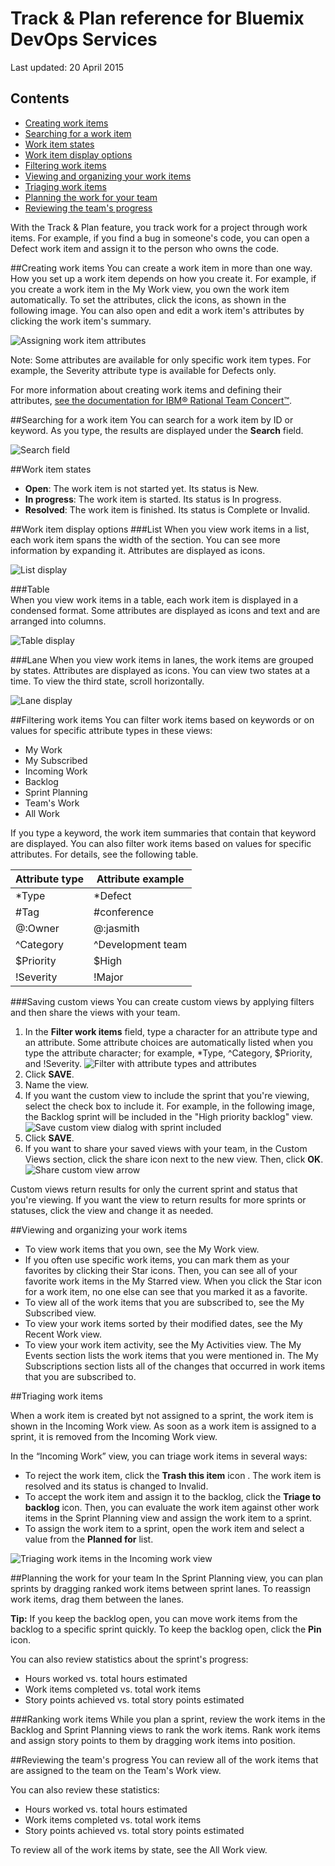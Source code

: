 [rtcWorkItemDoc]: http://www-01.ibm.com/support/knowledgecenter/SSYMRC_5.0.2/com.ibm.team.workitem.doc/topics/t_creating_work_items_web.html 

# Track & Plan reference for Bluemix DevOps Services

Last updated: 20 April 2015


## Contents
* [Creating work items](#creatingwis)
* [Searching for a work item](#searchingwis)
* [Work item states](#wistates)
* [Work item display options](#widisplay)
* [Filtering work items](#filteringwis)
* [Viewing and organizing your work items](#organizingwis)
* [Triaging work items](#triaging)
* [Planning the work for your team](#planning)
* [Reviewing the team's progress](#progress)

With the Track & Plan feature, you track work for a project through work items. For example, if you find a bug in someone's code, you can open a Defect work item and assign it to the person who owns the code. 

<a name='creatingwis'></a>
##Creating work items
You can create a work item in more than one way. How you set up a work item depends on how you create it. For example, if you create a work item in the My Work view, you own the work item automatically. To set the attributes, click the icons, as shown in the following image. You can also open and edit a work item's attributes by clicking the work item's summary. 

![Assigning work item attributes](images/work_item_attributes.png)

Note: Some attributes are available for only specific work item types. For example, the Severity attribute type is available for Defects only.

For more information about creating work items and defining their attributes, [see the documentation for IBM&reg; Rational Team Concert&#8482;][rtcWorkItemDoc]. 

<a name='searchingwis'></a>
##Searching for a work item
You can search for a work item by ID or keyword. As you type, the results are displayed under the **Search** field.

![Search field](images/search.png)

<a name='wistates'></a>
##Work item states
- **Open**: The work item is not started yet. Its status is New.
- **In progress**: The work item is started. Its status is In progress.
- **Resolved**: The work item is finished. Its status is Complete or Invalid.

<a name='widisplay'></a>
##Work item display options
###List 
When you view work items in a list, each work item spans the width of the section. You can see more information by expanding it. Attributes are displayed as icons.

![List display](images/list_view.png)

###Table  
When you view work items in a table, each work item is displayed in a condensed format. Some attributes are displayed as icons and text and are arranged into columns.

![Table display](images/table_view.png)

###Lane 
When you view work items in lanes, the work items are grouped by states. Attributes are displayed as icons. You can view two states at a time. To view the third state, scroll horizontally.

![Lane display](images/lane_view.png)

<a name='filteringwis'></a>
##Filtering work items
You can filter work items based on keywords or on values for specific attribute types in these views:
- My Work
- My Subscribed
- Incoming Work
- Backlog
- Sprint Planning
- Team's Work
- All Work

If you type a keyword, the work item summaries that contain that keyword are displayed. You can also filter work items based on values for specific attributes. For details, see the following table.

| Attribute type |Attribute example | 
|-------|-------|
|*Type  | *Defect |
|#Tag  | #conference| 
|@:Owner  | @:jasmith|
|^Category|^Development team|
|$Priority|$High|
|!Severity|!Major|

###Saving custom views
You can create custom views by applying filters and then share the views with your team. 
1. In the **Filter work items** field, type a character for an attribute type and an attribute. Some attribute choices are automatically listed when you type the attribute character; for example, *Type, ^Category, $Priority, and !Severity.
![Filter with attribute types and attributes](images/filterAttributes.png)
2. Click **SAVE**.
3. Name the view. 
4. If you want the custom view to include the sprint that you're viewing, select the check box to include it. For example, in the following image, the Backlog sprint will be included in the "High priority backlog" view.
![Save custom view dialog with sprint included](images/filterIncludeSprints.png)
5. Click **SAVE**. 
6. If you want to share your saved views with your team, in the Custom Views section, click the share icon next to the new view. Then, click **OK**.
![Share custom view arrow](images/filterShare.png)

Custom views return results for only the current sprint and status that you're viewing. If you want the view to return results for more sprints or statuses, click the view and change it as needed.


<a name='organizingwis'></a>
##Viewing and organizing your work items

- To view work items that you own, see the My Work view. 
- If you often use specific work items, you can mark them as your favorites by clicking their Star icons. Then, you can see all of your favorite work items in the My Starred view. When you click the Star icon for a work item, no one else can see that you marked it as a favorite.  
- To view all of the work items that you are subscribed to, see the My Subscribed view.
- To view your work items sorted by their modified dates, see the My Recent Work view.
- To view your work item activity, see the My Activities view. The My Events section lists the work items that you were mentioned in. The My Subscriptions section lists all of the changes that occurred in work items that you are subscribed to.



<a name='triaging'></a>
##Triaging work items

When a work item is created byt not assigned to a sprint, the work item is shown in the Incoming Work view.
As soon as a work item is assigned to a sprint, it is removed from the Incoming Work view.

In the “Incoming Work” view, you can triage work items in several ways: 
- To reject the work item, click the **Trash this item** icon . The work item is resolved and its status is changed to Invalid.
- To accept the work item and assign it to the backlog, click the **Triage to backlog** icon. Then, you can evaluate the work item against other work items in the Sprint Planning view and assign the work item to a sprint.
- To assign the work item to a sprint, open the work item and select a value from the **Planned for** list.

![Triaging work items in the Incoming work view](images/incoming_work_attributes.png)


<a name='planning'></a>
##Planning the work for your team
In the Sprint Planning view, you can plan sprints by dragging ranked work items between sprint lanes. To reassign work items, drag them between the lanes.  

**Tip:** If you keep the backlog open, you can move work items from the backlog to a specific sprint quickly. To keep the backlog open, click the **Pin** icon.

You can also review statistics about the sprint's progress:
- Hours worked vs. total hours estimated
- Work items completed vs. total work items
- Story points achieved vs. total story points estimated

###Ranking work items
While you plan a sprint, review the work items in the Backlog and Sprint Planning views to rank the work items. Rank work items and assign story points to them by dragging work items into position.


<a name='progress'></a>
##Reviewing the team's progress
You can review all of the work items that are assigned to the team on the Team's Work view.

You can also review these statistics:
- Hours worked vs. total hours estimated
- Work items completed vs. total work items
- Story points achieved vs. total story points estimated

To review all of the work items by state, see the All Work view.

